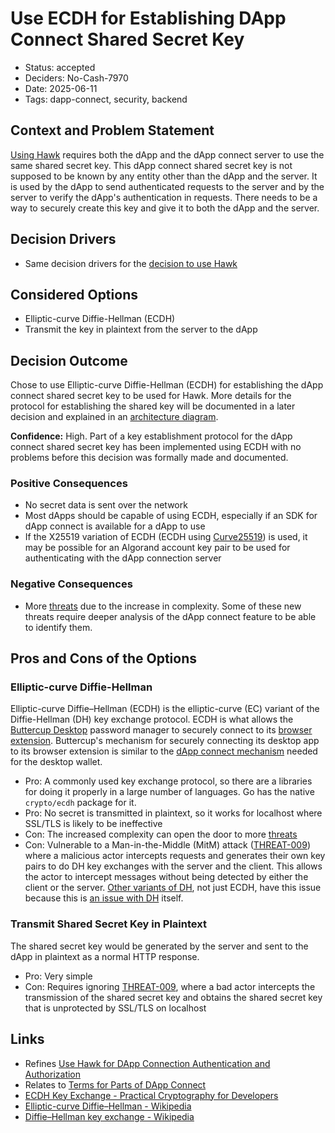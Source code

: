 # Use ECDH for Establishing DApp Connect Shared Secret Key

- Status: accepted
- Deciders: No-Cash-7970
- Date: 2025-06-11
- Tags: dapp-connect, security, backend

## Context and Problem Statement

[Using Hawk](20240821-use-hawk-for-dapp-connection-authentication-and-authorization.md) requires both the dApp and the dApp connect server to use the same shared secret key. This dApp connect shared secret key is not supposed to be known by any entity other than the dApp and the server. It is used by the dApp to send authenticated requests to the server and by the server to verify the dApp's authentication in requests. There needs to be a way to securely create this key and give it to both the dApp and the server.

## Decision Drivers

- Same decision drivers for the [decision to use Hawk](20240821-use-hawk-for-dapp-connection-authentication-and-authorization.md)

## Considered Options

- Elliptic-curve Diffie-Hellman (ECDH)
- Transmit the key in plaintext from the server to the dApp

## Decision Outcome

Chose to use Elliptic-curve Diffie-Hellman (ECDH) for establishing the dApp connect shared secret key to be used for Hawk. More details for the protocol for establishing the shared key will be documented in a later decision and explained in an [architecture diagram](../diagrams/README.md).

**Confidence:** High. Part of a key establishment protocol for the dApp connect shared secret key has been implemented using ECDH with no problems before this decision was formally made and documented.

### Positive Consequences

- No secret data is sent over the network
- Most dApps should be capable of using ECDH, especially if an SDK for dApp connect is available for a dApp to use
- If the X25519 variation of ECDH (ECDH using [Curve25519](https://en.wikipedia.org/wiki/Curve25519)) is used, it may be possible for an Algorand account key pair to be used for authenticating with the dApp connection server

### Negative Consequences

- More [threats](../threat-model/01-threats.md) due to the increase in complexity. Some of these new threats require deeper analysis of the dApp connect feature to be able to identify them.

## Pros and Cons of the Options

### Elliptic-curve Diffie-Hellman

Elliptic-curve Diffie–Hellman (ECDH) is the elliptic-curve (EC) variant of the Diffie-Hellman (DH) key exchange protocol. ECDH is what allows the [Buttercup Desktop](https://github.com/buttercup/buttercup-desktop) password manager to securely connect to its [browser extension](https://github.com/buttercup/buttercup-browser-extension). Buttercup's mechanism for securely connecting its desktop app to its browser extension is similar to the [dApp connect mechanism](20240102-use-local-server-to-connect-to-dapps.md) needed for the desktop wallet.

- Pro: A commonly used key exchange protocol, so there are a libraries for doing it properly in a large number of languages. Go has the native `crypto/ecdh` package for it.
- Pro: No secret is transmitted in plaintext, so it works for localhost where SSL/TLS is likely to be ineffective
- Con: The increased complexity can open the door to more [threats](../threat-model/01-threats.md)
- Con: Vulnerable to a Man-in-the-Middle (MitM) attack ([THREAT-009](../threat-model/01-threats.md#threat-009-interception-of-http-communication-between-dapp-and-wallet-connection-server)) where a malicious actor intercepts requests and generates their own key pairs to do DH key exchanges with the server and the client. This allows the actor to intercept messages without being detected by either the client or the server. [Other variants of DH](https://signal.org/docs/specifications/doubleratchet/#recovery-from-compromise), not just ECDH, have this issue because this is [an issue with DH](https://asecuritysite.com/dh/diffie_crack) itself.

### Transmit Shared Secret Key in Plaintext

The shared secret key would be generated by the server and sent to the dApp in plaintext as a normal HTTP response.

- Pro: Very simple
- Con: Requires ignoring [THREAT-009](../threat-model/01-threats.md#threat-009-interception-of-http-communication-between-dapp-and-wallet-connection-server), where a bad actor intercepts the transmission of the shared secret key and obtains the shared secret key that is unprotected by SSL/TLS on localhost

## Links

- Refines [Use Hawk for DApp Connection Authentication and Authorization](20240821-use-hawk-for-dapp-connection-authentication-and-authorization.md)
- Relates to [Terms for Parts of DApp Connect](20250609-terms-for-parts-of-dapp-connect.md)
- [ECDH Key Exchange - Practical Cryptography for Developers](https://cryptobook.nakov.com/asymmetric-key-ciphers/ecdh-key-exchange)
- [Elliptic-curve Diffie–Hellman - Wikipedia](https://en.wikipedia.org/wiki/Elliptic-curve_Diffie%E2%80%93Hellman)
- [Diffie–Hellman key exchange - Wikipedia](https://en.wikipedia.org/wiki/Diffie%E2%80%93Hellman_key_exchange)
